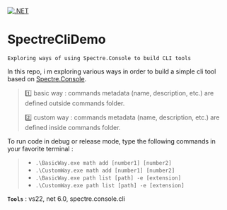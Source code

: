 [![.NET](https://github.com/aimenux/SpectreCliDemo/actions/workflows/ci.yml/badge.svg?branch=main)](https://github.com/aimenux/SpectreCliDemo/actions/workflows/ci.yml)

# SpectreCliDemo
```
Exploring ways of using Spectre.Console to build CLI tools
```

In this repo, i m exploring various ways in order to build a simple cli tool based on [Spectre.Console](https://spectreconsole.net/cli/).
>
> :one: basic way : commands metadata (name, description, etc.) are defined outside commands folder.
>
> :two: custom way : commands metadata (name, description, etc.) are defined inside commands folder.
>

To run code in debug or release mode, type the following commands in your favorite terminal : 
> - `.\BasicWay.exe math add [number1] [number2]`
> - `.\CustomWay.exe math add [number1] [number2]`
> - `.\BasicWay.exe path list [path] -e [extension]`
> - `.\CustomWay.exe path list [path] -e [extension]`
>

**`Tools`** : vs22, net 6.0, spectre.console.cli

